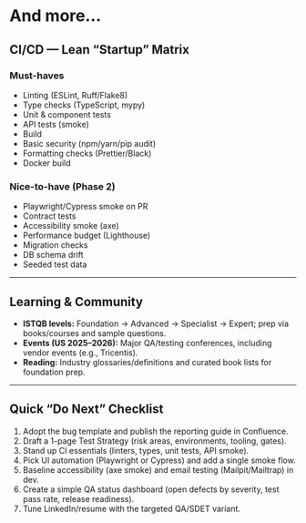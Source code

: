 # And more...

## CI/CD — Lean “Startup” Matrix

### Must-haves

- Linting (ESLint, Ruff/Flake8)
- Type checks (TypeScript, mypy)
- Unit & component tests
- API tests (smoke)
- Build
- Basic security (npm/yarn/pip audit)
- Formatting checks (Prettier/Black)
- Docker build

### Nice-to-have (Phase 2)

- Playwright/Cypress smoke on PR
- Contract tests
- Accessibility smoke (axe)
- Performance budget (Lighthouse)
- Migration checks
- DB schema drift
- Seeded test data

---

## Learning & Community

- **ISTQB levels:** Foundation → Advanced → Specialist → Expert; prep via books/courses and sample questions.
- **Events (US 2025–2026):** Major QA/testing conferences, including vendor events (e.g., Tricentis).
- **Reading:** Industry glossaries/definitions and curated book lists for foundation prep.

---

## Quick “Do Next” Checklist

1. Adopt the bug template and publish the reporting guide in Confluence.
2. Draft a 1-page Test Strategy (risk areas, environments, tooling, gates).
3. Stand up CI essentials (linters, types, unit tests, API smoke).
4. Pick UI automation (Playwright or Cypress) and add a single smoke flow.
5. Baseline accessibility (axe smoke) and email testing (Mailpit/Mailtrap) in dev.
6. Create a simple QA status dashboard (open defects by severity, test pass rate, release readiness).
7. Tune LinkedIn/resume with the targeted QA/SDET variant.
